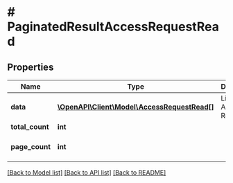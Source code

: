 # # PaginatedResultAccessRequestRead

## Properties

Name | Type | Description | Notes
------------ | ------------- | ------------- | -------------
**data** | [**\OpenAPI\Client\Model\AccessRequestRead[]**](AccessRequestRead.md) | List of Access Requests |
**total_count** | **int** |  |
**page_count** | **int** |  | [optional] [default to 0]

[[Back to Model list]](../../README.md#models) [[Back to API list]](../../README.md#endpoints) [[Back to README]](../../README.md)
